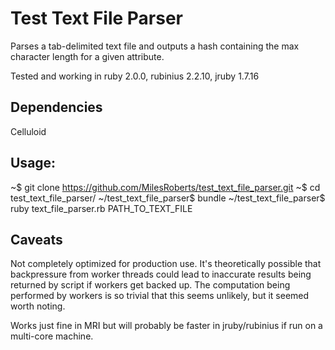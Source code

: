 # Test Text File Parser

Parses a tab-delimited text file and outputs a hash containing the max character length for a given attribute.

Tested and working in ruby 2.0.0, rubinius 2.2.10, jruby 1.7.16

## Dependencies

Celluloid

## Usage:

~$ git clone https://github.com/MilesRoberts/test_text_file_parser.git
~$ cd test\_text\_file\_parser/
~/test\_text\_file\_parser$ bundle
~/test\_text\_file\_parser$ ruby text\_file\_parser.rb PATH\_TO\_TEXT\_FILE

## Caveats

Not completely optimized for production use. It's theoretically possible that backpressure from worker threads could lead to inaccurate results being returned by script if workers get backed up. The computation being performed by workers is so trivial that this seems unlikely, but it seemed worth noting.

Works just fine in MRI but will probably be faster in jruby/rubinius if run on a multi-core machine.